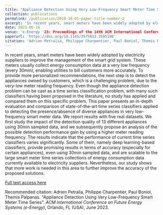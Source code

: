 ```yaml
---
title: "Appliance Detection Using Very Low-Frequency Smart Meter Time Series"
collection: publications
permalink: /publication/2010-10-01-paper-title-number-2
excerpt: 'In recent years, smart meters have been widely adopted by electricity suppliers to improve the management of the smart grid system. These meters usually collect energy consumption data at a very low frequency (every 30min), enabling utilities to bill customers more accurately. To provide more personalized recommendations, the next step is to detect the appliances owned by customers, which is a challenging problem, due to the very-low meter reading frequency. Even though the appliance detection problem can be cast as a time series classification problem, with many such classifiers having been proposed in the literature, no study has applied and compared them on this specific problem. This paper presents an in-depth evaluation and comparison of state-of-the-art time series classifiers applied to detecting the presence/absence of diverse appliances in very low-frequency smart meter data. We report results with five real datasets. We first study the impact of the detection quality of 13 different appliances using 30min sampled data, and we subsequently propose an analysis of the possible detection performance gain by using a higher meter reading frequency. The results indicate that the performance of current time series classifiers varies significantly. Some of them, namely deep learning-based classifiers, provide promising results in terms of accuracy (especially for certain appliances), even using 30min sampled data, and are scalable to the large smart meter time series collections of energy consumption data currently available to electricity suppliers. Nevertheless, our study shows that more work is needed in this area to further improve the accuracy of the proposed solutions.'
date: 2023-06-16
venue: 'e-Energy '23: Proceedings of the 14th ACM International Conference on Future Energy Systems'
paperurl: 'https://doi.org/10.1145/3575813.3595198'
citation: 'Adrien Petralia, Philippe Charpentier, Paul Boniol, Themis Palpanas. (2023). &quot;Appliance Detection Using Very Low-Frequency Smart Meter Time Series.&quot; <i>ACM International Conference on Future Energy Systems (e-Energy)</i>. 1(2).'
---
```

In recent years, smart meters have been widely adopted by electricity suppliers to improve the management of the smart grid system. These meters usually collect energy consumption data at a very low frequency (every 30min), enabling utilities to bill customers more accurately. To provide more personalized recommendations, the next step is to detect the appliances owned by customers, which is a challenging problem, due to the very-low meter reading frequency. Even though the appliance detection problem can be cast as a time series classification problem, with many such classifiers having been proposed in the literature, no study has applied and compared them on this specific problem. This paper presents an in-depth evaluation and comparison of state-of-the-art time series classifiers applied to detecting the presence/absence of diverse appliances in very low-frequency smart meter data. We report results with five real datasets. We first study the impact of the detection quality of 13 different appliances using 30min sampled data, and we subsequently propose an analysis of the possible detection performance gain by using a higher meter reading frequency. The results indicate that the performance of current time series classifiers varies significantly. Some of them, namely deep learning-based classifiers, provide promising results in terms of accuracy (especially for certain appliances), even using 30min sampled data, and are scalable to the large smart meter time series collections of energy consumption data currently available to electricity suppliers. Nevertheless, our study shows that more work is needed in this area to further improve the accuracy of the proposed solutions.

[Full text access here](https://dl.acm.org/doi/fullHtml/10.1145/3575813.3595198)

Recommended citation: Adrien Petralia, Philippe Charpentier, Paul Boniol, Themis Palpanas. "Appliance Detection Using Very Low-Frequency Smart Meter Time Series". <i>ACM International Conference on Future Energy Systems (e-Energy)</i>, Orlando, FL (USA), June 2023.
